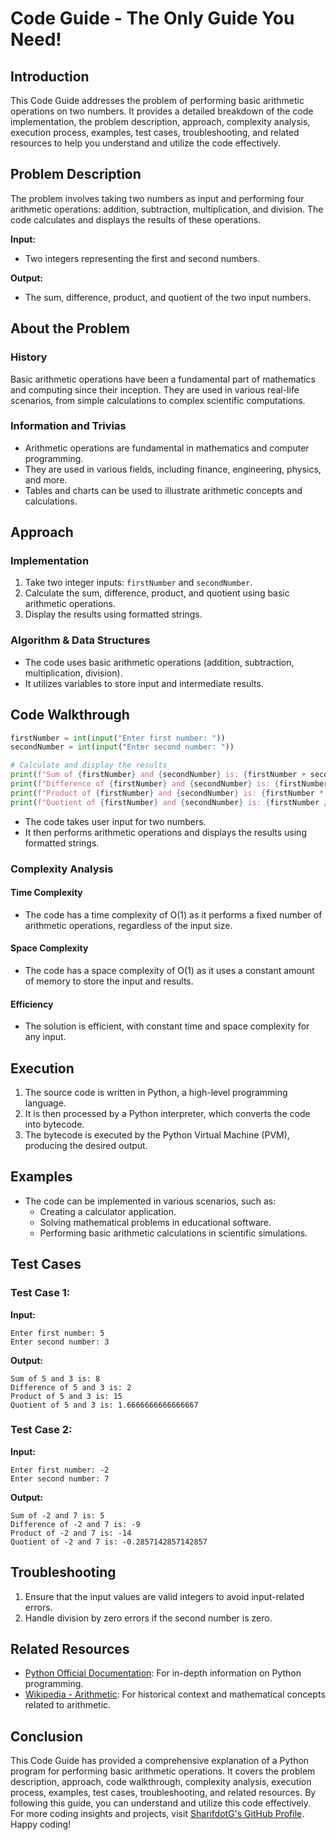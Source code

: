 # Code Guide - The Only Guide You Need!

## Introduction
This Code Guide addresses the problem of performing basic arithmetic operations on two numbers. It provides a detailed breakdown of the code implementation, the problem description, approach, complexity analysis, execution process, examples, test cases, troubleshooting, and related resources to help you understand and utilize the code effectively.

## Problem Description
The problem involves taking two numbers as input and performing four arithmetic operations: addition, subtraction, multiplication, and division. The code calculates and displays the results of these operations. 

**Input:**
- Two integers representing the first and second numbers.

**Output:**
- The sum, difference, product, and quotient of the two input numbers.

## About the Problem
### History
Basic arithmetic operations have been a fundamental part of mathematics and computing since their inception. They are used in various real-life scenarios, from simple calculations to complex scientific computations.

### Information and Trivias
- Arithmetic operations are fundamental in mathematics and computer programming.
- They are used in various fields, including finance, engineering, physics, and more.
- Tables and charts can be used to illustrate arithmetic concepts and calculations.

## Approach
### Implementation
1. Take two integer inputs: `firstNumber` and `secondNumber`.
2. Calculate the sum, difference, product, and quotient using basic arithmetic operations.
3. Display the results using formatted strings.

### Algorithm & Data Structures
- The code uses basic arithmetic operations (addition, subtraction, multiplication, division).
- It utilizes variables to store input and intermediate results.

## Code Walkthrough
```python
firstNumber = int(input("Enter first number: "))
secondNumber = int(input("Enter second number: "))

# Calculate and display the results
print(f"Sum of {firstNumber} and {secondNumber} is: {firstNumber + secondNumber}")
print(f"Difference of {firstNumber} and {secondNumber} is: {firstNumber - secondNumber}")
print(f"Product of {firstNumber} and {secondNumber} is: {firstNumber * secondNumber}")
print(f"Quotient of {firstNumber} and {secondNumber} is: {firstNumber / secondNumber}")
```
- The code takes user input for two numbers.
- It then performs arithmetic operations and displays the results using formatted strings.

### Complexity Analysis
#### Time Complexity
- The code has a time complexity of O(1) as it performs a fixed number of arithmetic operations, regardless of the input size.

#### Space Complexity
- The code has a space complexity of O(1) as it uses a constant amount of memory to store the input and results.

#### Efficiency
- The solution is efficient, with constant time and space complexity for any input.

## Execution
1. The source code is written in Python, a high-level programming language.
2. It is then processed by a Python interpreter, which converts the code into bytecode.
3. The bytecode is executed by the Python Virtual Machine (PVM), producing the desired output.

## Examples
- The code can be implemented in various scenarios, such as:
  - Creating a calculator application.
  - Solving mathematical problems in educational software.
  - Performing basic arithmetic calculations in scientific simulations.

## Test Cases
### Test Case 1:
**Input:**
```
Enter first number: 5
Enter second number: 3
```
**Output:**
```
Sum of 5 and 3 is: 8
Difference of 5 and 3 is: 2
Product of 5 and 3 is: 15
Quotient of 5 and 3 is: 1.6666666666666667
```
### Test Case 2:
**Input:**
```
Enter first number: -2
Enter second number: 7
```
**Output:**
```
Sum of -2 and 7 is: 5
Difference of -2 and 7 is: -9
Product of -2 and 7 is: -14
Quotient of -2 and 7 is: -0.2857142857142857
```

## Troubleshooting
1. Ensure that the input values are valid integers to avoid input-related errors.
2. Handle division by zero errors if the second number is zero.

## Related Resources
- [Python Official Documentation](https://docs.python.org/): For in-depth information on Python programming.
- [Wikipedia - Arithmetic](https://en.wikipedia.org/wiki/Arithmetic): For historical context and mathematical concepts related to arithmetic.

## Conclusion
This Code Guide has provided a comprehensive explanation of a Python program for performing basic arithmetic operations. It covers the problem description, approach, code walkthrough, complexity analysis, execution process, examples, test cases, troubleshooting, and related resources. By following this guide, you can understand and utilize this code effectively. For more coding insights and projects, visit [SharifdotG's GitHub Profile](https://github.com/SharifdotG). Happy coding!